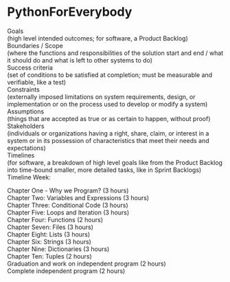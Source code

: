 # PythonForEverybody
Goals </br>
(high level intended outcomes; for software, a Product Backlog)</br>
Boundaries / Scope </br>
(where the functions and responsibilities of the solution start and end / what it should do and what is left to other systems to do)</br>
Success criteria </br>
(set of conditions to be satisfied at completion; must be measurable and verifiable, like a test)</br>
Constraints</br>
(externally imposed limitations on system requirements, design, or implementation or on the process used to develop or modify a system)</br>
Assumptions</br>
(things that are accepted as true or as certain to happen, without proof)</br>
Stakeholders </br>
(individuals or organizations having a right, share, claim, or interest in a system or in its possession of characteristics that meet their needs and expectations)</br>
Timelines </br>
(for software, a breakdown of high level goals like from the Product Backlog into time-bound smaller, more detailed tasks, like in Sprint Backlogs)</br>
Timeline
Week: 

Chapter One - Why we Program? (3 hours)</br>
Chapter Two: Variables and Expressions (3 hours)</br>
Chapter Three: Conditional Code (3 hours)</br>
Chapter Five: Loops and Iteration (3 hours)</br>
Chapter Four: Functions (2 hours)</br>
Chapter Seven: Files (3 hours)</br>
Chapter Eight: Lists (3 hours)</br>
Chapter Six: Strings (3 hours)</br>
Chapter Nine: Dictionaries (3 hours)</br>
Chapter Ten: Tuples (2 hours)</br>
Graduation and work on independent program (2 hours)</br>
Complete independent program (2 hours)</br>
